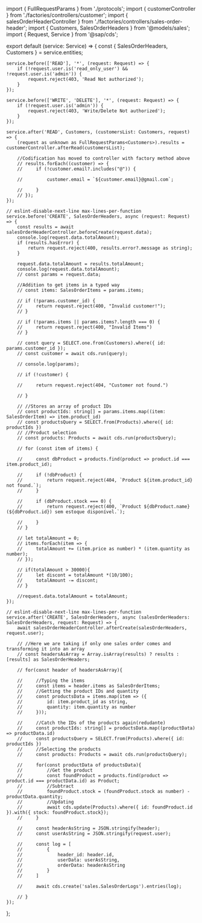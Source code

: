import { FullRequestParams } from './protocols';
import { customerController } from './factories/controllers/customer';
import { salesOrderHeaderController } from './factories/controllers/sales-order-header';
import { Customers, SalesOrderHeaders } from '@models/sales';
import { Request, Service } from '@sap/cds';

export default (service: Service) => {
    const { SalesOrderHeaders, Customers } = service.entities;

    service.before(['READ'], '*', (request: Request) => {
        if (!request.user.is('read_only_user') && !request.user.is('admin')) {
            request.reject(403, 'Read Not authorized');
        }
    });

    service.before(['WRITE', 'DELETE'], '*', (request: Request) => {
        if (!request.user.is('admin')) {
            request.reject(403, 'Write/Delete Not authorized');
        }
    });

    service.after('READ', Customers, (customersList: Customers, request) => {
        (request as unknown as FullRequestParams<Customers>).results = customerController.afterRead(customersList);

        //Codification has moved to controller with factory method above
        // results.forEach((customer) => {
        //     if (!customer.email?.includes("@")) {

        //         customer.email = `${customer.email}@gmail.com`;

        //     }
        // });
    });

    // eslint-disable-next-line max-lines-per-function
    service.before('CREATE', SalesOrderHeaders, async (request: Request) => {
        const results = await salesOrderHeaderController.beforeCreate(request.data);
        console.log(request.data.totalAmount);
        if (results.hasError) {
            return request.reject(400, results.error?.message as string);
        }

        request.data.totalAmount = results.totalAmount;
        console.log(request.data.totalAmount);
        // const params = request.data;

        //Addition to get items in a typed way
        // const items: SalesOrderItems = params.items;

        // if (!params.customer_id) {
        //     return request.reject(400, "Invalid customer!");
        // }

        // if (!params.items || params.items?.length === 0) {
        //     return request.reject(400, "Invalid Items")
        // }

        // const query = SELECT.one.from(Customers).where({ id: params.customer_id });
        // const customer = await cds.run(query);

        // console.log(params);

        // if (!customer) {

        //     return request.reject(404, "Customer not found.")

        // }

        // //Stores an array of product IDs
        // const productIds: string[] = params.items.map((item: SalesOrderItem) => item.product_id)
        // const productsQuery = SELECT.from(Products).where({ id: productIds })
        // //Product selection
        // const products: Products = await cds.run(productsQuery);

        // for (const item of items) {

        //     const dbProduct = products.find(product => product.id === item.product_id);

        //     if (!dbProduct) {
        //         return request.reject(404, `Product ${item.product_id} not found.`);
        //     }

        //     if (dbProduct.stock === 0) {
        //         return request.reject(400, `Product ${dbProduct.name}(${dbProduct.id}) sem estoque disponível.`);

        //     }
        // }

        // let totalAmount = 0;
        // items.forEach(item => {
        //     totalAmount += (item.price as number) * (item.quantity as number);
        // });

        // if(totalAmount > 30000){
        //     let discont = totalAmount *(10/100);
        //     totalAmount -= discont;
        // }

        //request.data.totalAmount = totalAmount;
    });

    // eslint-disable-next-line max-lines-per-function
    service.after('CREATE', SalesOrderHeaders, async (salesOrderHeaders: SalesOrderHeaders, request: Request) => {
        await salesOrderHeaderController.afterCreate(salesOrderHeaders, request.user);

        // //Here we are taking if only one sales order comes and transforming it into an array
        // const headersAsArray = Array.isArray(results) ? results : [results] as SalesOrderHeaders;

        // for(const header of headersAsArray){

        //     //Typing the items
        //     const items = header.items as SalesOrderItems;
        //     //Getting the product IDs and quantity
        //     const productsData = items.map(item => ({
        //         id: item.product_id as string,
        //         quantity: item.quantity as number
        //     }));

        //     //Catch the IDs of the products again(redudante)
        //     const productIds: string[] = productsData.map((productData) => productData.id)
        //     const productsQuery = SELECT.from(Products).where({ id: productIds })
        //     //Selecting the products
        //     const products: Products = await cds.run(productsQuery);

        //     for(const productData of productsData){
        //         //Get the product
        //         const foundProduct = products.find(product => product.id === productData.id) as Product;
        //         //Subtract
        //         foundProduct.stock = (foundProduct.stock as number) - productData.quantity;
        //         //Updating
        //         await cds.update(Products).where({ id: foundProduct.id }).with({ stock: foundProduct.stock});
        //     }

        //     const headerAsString = JSON.stringify(header);
        //     const userAsString = JSON.stringify(request.user);

        //     const log = [
        //         {
        //             header_id: header.id,
        //             userData: userAsString,
        //             orderData: headerAsString
        //         }
        //     ]

        //     await cds.create('sales.SalesOrderLogs').entries(log);

        // }
    });
};
